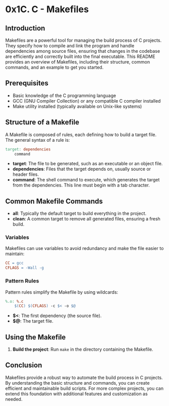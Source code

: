 # 0x1C. C - Makefiles

## Introduction

Makefiles are a powerful tool for managing the build process of C projects. They specify how to compile and link the program and handle dependencies among source files, ensuring that changes in the codebase are efficiently and correctly built into the final executable. This README provides an overview of Makefiles, including their structure, common commands, and an example to get you started.

## Prerequisites

- Basic knowledge of the C programming language
- GCC (GNU Compiler Collection) or any compatible C compiler installed
- Make utility installed (typically available on Unix-like systems)

## Structure of a Makefile

A Makefile is composed of rules, each defining how to build a target file. The general syntax of a rule is:

```makefile
target: dependencies
    command
```

- **target**: The file to be generated, such as an executable or an object file.
- **dependencies**: Files that the target depends on, usually source or header files.
- **command**: The shell command to execute, which generates the target from the dependencies. This line must begin with a tab character.

## Common Makefile Commands

- **all**: Typically the default target to build everything in the project.
- **clean**: A common target to remove all generated files, ensuring a fresh build.

### Variables

Makefiles can use variables to avoid redundancy and make the file easier to maintain:

```makefile
CC = gcc
CFLAGS = -Wall -g
```

### Pattern Rules

Pattern rules simplify the Makefile by using wildcards:

```makefile
%.o: %.c
    $(CC) $(CFLAGS) -c $< -o $@
```

- **$<**: The first dependency (the source file).
- **$@**: The target file.


## Using the Makefile

1. **Build the project**: Run `make` in the directory containing the Makefile.

## Conclusion

Makefiles provide a robust way to automate the build process in C projects. By understanding the basic structure and commands, you can create efficient and maintainable build scripts. For more complex projects, you can extend this foundation with additional features and customization as needed.
